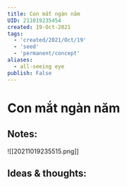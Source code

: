 ```yaml
---
title: Con mắt ngàn năm
UID: 211019235454
created: 19-Oct-2021
tags:
  - 'created/2021/Oct/19'
  - 'seed'
  - 'permanent/concept'
aliases:
  - all-seeing eye
publish: False
---
```

# Con mắt ngàn năm

## Notes:
![[20211019235515.png]]

## Ideas & thoughts:



